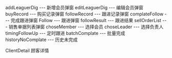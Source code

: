 addLeaguerDig ---    新增会员弹窗
editLeaguerDig ---   编辑会员弹窗
buyRecord ---        购买记录弹窗
followRecord ---     跟进记录弹窗
complateFollow ---   完成跟进弹窗
Follow ---           跟进弹窗
followResult ---     跟进结果
sellOrderList ---    销售单据列表弹窗
choseMember  ---     选择会员
choseLeader  ---     选择负责人
timingFollowUp  ---  定时跟进
batchComplate  ---   批量完成
historyNoComplate --- 历史未完成


<!-- 意向 -->
ClientDetail             顾客详情